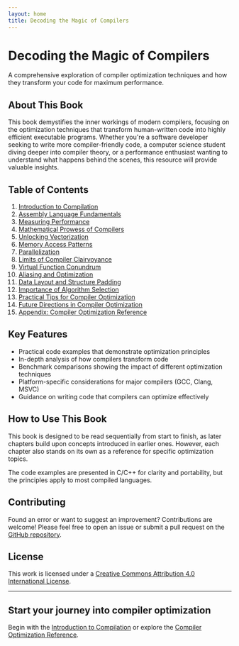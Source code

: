 ```yaml
---
layout: home
title: Decoding the Magic of Compilers
---
```


# Decoding the Magic of Compilers

A comprehensive exploration of compiler optimization techniques and how they transform your code for maximum performance.

## About This Book

This book demystifies the inner workings of modern compilers, focusing on the optimization techniques that transform human-written code into highly efficient executable programs. Whether you're a software developer seeking to write more compiler-friendly code, a computer science student diving deeper into compiler theory, or a performance enthusiast wanting to understand what happens behind the scenes, this resource will provide valuable insights.

## Table of Contents

1. [Introduction to Compilation](./chapters/ch-1-introduction-to-compilation/)
2. [Assembly Language Fundamentals](./chapters/ch-2-assembly-language-fundamentals/)
3. [Measuring Performance](./chapters/ch-3-measuring-performance/)
4. [Mathematical Prowess of Compilers](./chapters/ch-4-mathematical-prowess-of-compilers/)
5. [Unlocking Vectorization](./chapters/ch-5-unlocking-vectorization/)
6. [Memory Access Patterns](./chapters/ch-6-memory-access-patterns/)
7. [Parallelization](./chapters/ch-7-parallelization/)
8. [Limits of Compiler Clairvoyance](./chapters/ch-8-limits-of-compiler-clairvoyance/)
9. [Virtual Function Conundrum](./chapters/ch-9-virtual-function-conundrum/)
10. [Aliasing and Optimization](./chapters/ch-10-aliasing-and-optimization/)
11. [Data Layout and Structure Padding](./chapters/ch-11-data-layout-and-structure-padding/)
12. [Importance of Algorithm Selection](./chapters/ch-12-importance-of-algorithm-selection/)
13. [Practical Tips for Compiler Optimization](./chapters/ch-13-practical-tips-for-compiler-optimization/)
14. [Future Directions in Compiler Optimization](./chapters/ch-14-future-directions-in-compiler-optimization/)
15. [Appendix: Compiler Optimization Reference](./chapters/appendix-compiler-optimization-reference/)

## Key Features

- Practical code examples that demonstrate optimization principles
- In-depth analysis of how compilers transform code
- Benchmark comparisons showing the impact of different optimization techniques
- Platform-specific considerations for major compilers (GCC, Clang, MSVC)
- Guidance on writing code that compilers can optimize effectively

## How to Use This Book

This book is designed to be read sequentially from start to finish, as later chapters build upon concepts introduced in earlier ones. However, each chapter also stands on its own as a reference for specific optimization topics.

The code examples are presented in C/C++ for clarity and portability, but the principles apply to most compiled languages.

## Contributing

Found an error or want to suggest an improvement? Contributions are welcome! Please feel free to open an issue or submit a pull request on the [GitHub repository](https://github.com/yourusername/decoding-magic-of-compiler).

## License

This work is licensed under a [Creative Commons Attribution 4.0 International License](http://creativecommons.org/licenses/by/4.0/).

---

<div class="book-banner">
  <div class="banner-content">
    <h2>Start your journey into compiler optimization</h2>
    <p>Begin with the <a href="./chapters/ch-1-introduction-to-compilation/">Introduction to Compilation</a> or explore the <a href="./chapters/appendix-compiler-optimization-reference/">Compiler Optimization Reference</a>.</p>
  </div>
</div>

